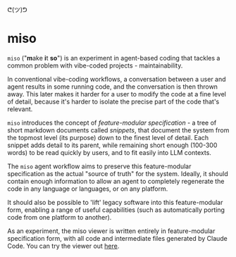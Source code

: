 ᕦ(ツ)ᕤ
# miso

`miso` ("**m**ake **i**t **so**") is an experiment in agent-based coding that tackles a common problem with vibe-coded projects - maintainability.

In conventional vibe-coding workflows, a conversation between a user and agent results in some running code, and the conversation is then thrown away. This later makes it harder for a user to modify the code at a fine level of detail, because it's harder to isolate the precise part of the code that's relevant.

`miso` introduces the concept of *feature-modular specification* - a tree of short markdown documents called *snippets*, that document the system from the topmost level (its purpose) down to the finest level of detail. Each snippet adds detail to its parent, while remaining short enough (100-300 words) to be read quickly by users, and to fit easily into LLM contexts.

The `miso` agent workflow aims to preserve this feature-modular specification as the actual "source of truth" for the system. Ideally, it should contain enough information to allow an agent to completely regenerate the code in any language or languages, or on any platform.

It should also be possible to 'lift' legacy software into this feature-modular form, enabling a range of useful capabilities (such as automatically porting code from one platform to another).

As an experiment, the miso viewer is written entirely in feature-modular specification form, with all code and intermediate files generated by Claude Code. You can try the viewer out [here](https://web-production-28e3f.up.railway.app/).